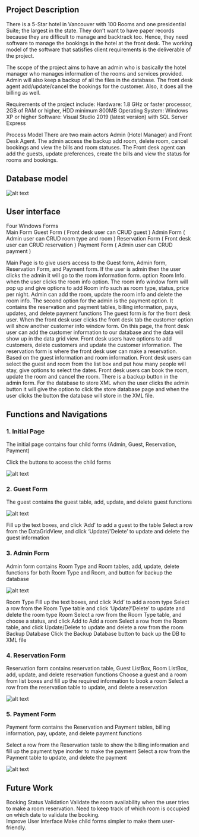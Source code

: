 ## 	Project Description
There is a 5-Star hotel in Vancouver with 100 Rooms and one presidential Suite; the largest in the state. They don’t want to have paper records because they are difficult to manage and backtrack too. Hence, they need software to manage the bookings in the hotel at the front desk. The working model of the software that satisfies client requirements is the deliverable of the project.

The scope of the project aims to have an admin who is basically the hotel manager who manages information of the rooms and services provided. Admin will also keep a backup of all the files in the database. The front desk agent add/update/cancel the bookings for the customer. Also, it does all the billing as well. 

Requirements of the project include:
Hardware: 1.8 GHz or faster processor, 2GB of RAM or higher, HDD minimum 800MB Operating System: Windows XP or higher
Software: Visual Studio 2019 (latest version) with SQL Server Express

Process Model
There are two main actors Admin (Hotel Manager) and Front Desk Agent. The admin access the backup add room, delete room, cancel bookings and view the bills and room statuses.
The Front desk agent can add the guests, update preferences, create the bills and view the status for rooms and bookings.

## Database model

![alt text](dbmodel.png	)


## User interface

Four Windows Forms  
Main Form 
Guest Form ( Front desk user can CRUD guest )
Admin Form ( Admin user can CRUD room type and room )
Reservation Form ( Front desk user can CRUD reservation )
 Payment Form ( Admin user can CRUD payment )

Main Page is to give users access to the Guest form, Admin form, Reservation Form, and Payment form. If the user is admin then the user clicks the admin it will go to the room information form. option Room Info. when the user clicks the room info option. The room info window form will pop up and give options to add Room info such as room type, status, price per night. Admin can add the room, update the room info and delete the room info. 
The second option for the admin is the payment option.  It contains the reservation and payment tables, billing information, pays, updates, and delete payment functions 
 The guest form is for the front desk user. When the front desk user clicks the front desk tab the customer option will show another customer info window form. On this page, the front desk user can add the customer information to our database and the data will show up in the data grid view. Front desk users have options to add customers, delete customers and update the customer information. 
The reservation form is where the front desk user can make a reservation. Based on the guest information and room information. Front desk users can select the guest and room from the list box and put how many people will stay, give options to select the dates. Front desk users can book the room, update the room and cancel the room. 
There is a backup button in the admin form. For the database to store XML when the user clicks the admin button it will give the option to click the store database page and when the user clicks the button the database will store in the XML file.

## Functions and Navigations

### 1. Initial Page
The initial page contains four child forms (Admin, Guest, Reservation, Payment)

Click the buttons to access the child forms

![alt text](initial.png)


### 2. Guest Form
The guest contains the guest table, add, update, and delete guest functions

![alt text](guest.png)

Fill up the text boxes, and click ‘Add’ to add a guest to the table
Select a row from the DataGridView, and click ‘Update’/’Delete’ to update and delete the guest information 



### 3. Admin Form
Admin form contains Room Type and Room tables, add, update, delete functions for both Room Type and Room, and button for backup the database

![alt text](room.png)

Room Type
Fill up the text boxes, and click ‘Add’ to add a room type
Select a row from  the Room Type table and click ‘Update’/’Delete’ to update and delete the room type
Room
 Select a row from the Room Type table, and choose a status, and click Add  to Add a room 
Select a row from the Room table, and click Update/Delete  to update and delete a row from the room 
  	     Backup Database
Click the Backup Database button to back up the DB to XML file



### 4. Reservation Form
Reservation form contains reservation table, Guest ListBox, Room ListBox, add, update, and delete reservation functions 
Choose a guest and a room from list boxes and fill up the required information to book a room
Select a row from the reservation table to update, and delete a reservation

![alt text](reservation.png)



### 5. Payment Form
Payment form contains the Reservation and Payment tables, billing information, pay,      update, and delete payment functions

Select a row from the Reservation table to show the billing information and fill up the payment type inorder to make the payment
Select a row from the Payment table to update, and delete the payment

![alt text](payment.png)



## Future Work

Booking Status Validation
Validate the room availability when the user tries to make a room reservation. Need to keep track of which room is occupied on which date to validate the booking.  
Improve User Interface 
	Make child forms simpler to make them user-friendly. 

